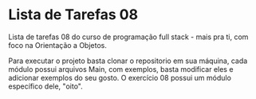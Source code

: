 # Lista de Tarefas 08
Lista de tarefas 08 do curso de programação full stack - mais pra ti, com foco na Orientação a Objetos.

Para executar o projeto basta clonar o repositorio em sua máquina, cada módulo possui arquivos Main, com
exemplos, basta modificar eles e adicionar exemplos do seu gosto.
O exercício 08 possui um módulo específico dele, "oito".
